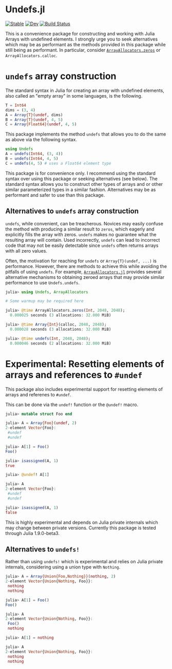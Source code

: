 # Undefs.jl

[![Stable](https://img.shields.io/badge/docs-stable-blue.svg)](https://mkitti.github.io/Undefs.jl/stable/)
[![Dev](https://img.shields.io/badge/docs-dev-blue.svg)](https://mkitti.github.io/Undefs.jl/dev/)
[![Build Status](https://github.com/mkitti/Undefs.jl/actions/workflows/CI.yml/badge.svg?branch=main)](https://github.com/mkitti/Undefs.jl/actions/workflows/CI.yml?query=branch%3Amain)

This is a convenience package for constructing and working with Julia Arrays with undefined elements. I strongly urge you to seek alternatives which may be as performant as the methods provided in this package while still being as performant. In particular, consider [`ArrayAllocators.zeros`](https://github.com/mkitti/ArrayAllocators.jl) or `ArrayAllocators.calloc`.

# `undefs` array construction

The standard syntax in Julia for creating an array with undefined elements, also called an "empty array" in some languages, is the following.

```julia
T = Int64
dims = (3, 4)
A = Array{T}(undef, dims)
B = Array{T}(undef, 4, 5)
C = Array{Float64}(undef, 4, 5)
```

This package implements the method `undefs` that allows you to do the same as above via the following syntax.

```julia
using Undefs
A = undefs(Int64, (3, 4))
B = undefs(Int64, 4, 5)
C = undefs(4, 5) # uses a Float64 element type
```

This package is for convenience only. I recommend using the standard syntax over using this package or seeking alternatives (see below). The standard syntax allows you to construct other types of arrays and or other similar parameterized types in a similar fashion. Alternatives may be as performant and safer to use than this package.

## Alternatives to `undefs` array construction

`undefs`, while convenient, can be treacherous. Novices may easily confuse the method with producing a similar result to `zeros`, which eagerly and explicitly fills the array with zeros. `undefs` makes no guarantee what the resulting array will contain. Used incorrectly, `undefs` can lead to incorrect code that may not be easily detectable since `undefs` often returns arrays with all zero values.

Often, the motivation for reaching for `undefs` or `Array{T}(undef, ...)` is performance. However, there are methods to achieve this while avoiding the pitfalls of using `undefs`. For example, [`ArrayAllocators.jl`](https://github.com/mkitti/ArrayAllocators.jl) provides several alternative mechanisms to obtaining zeroed arrays that may provide similar performance to use `Undefs.undefs`.

```julia
julia> using Undefs, ArrayAllocators

# Some warmup may be required here

julia> @time ArrayAllocators.zeros(Int, 2048, 2048);
  0.000025 seconds (3 allocations: 32.000 MiB)

julia> @time Array{Int}(calloc, 2048, 2048);
  0.000028 seconds (3 allocations: 32.000 MiB)

julia> @time undefs(Int, 2048, 2048);
  0.000046 seconds (2 allocations: 32.000 MiB)
```

# Experimental: Resetting elements of arrays and references to `#undef`

This package also includes experimental support for resetting elements of arrays and referenes to `#undef`.

This can be done via the `undef!` function or the `@undef!` macro.

```julia
julia> mutable struct Foo end

julia> A = Array{Foo}(undef, 2)
2-element Vector{Foo}:
 #undef
 #undef

julia> A[1] = Foo()
Foo()

julia> isassigned(A, 1)
true

julia> @undef! A[1]

julia> A
2-element Vector{Foo}:
 #undef
 #undef

julia> isassigned(A, 1)
false
```

This is highly experimental and depends on Julia private internals which may change between private versions.
Currently this package is tested through Julia 1.9.0-beta3.

## Alternatives to `undefs!`

Rather than using `undefs!` which is experimental and relies on Julia private internals, considering using a union type with `Nothing`.

```julia
julia> A = Array{Union{Foo,Nothing}}(nothing, 2)
2-element Vector{Union{Nothing, Foo}}:
 nothing
 nothing

julia> A[1] = Foo()
Foo()

julia> A
2-element Vector{Union{Nothing, Foo}}:
 Foo()
 nothing

julia> A[1] = nothing

julia> A
2-element Vector{Union{Nothing, Foo}}:
 nothing
 nothing
```
